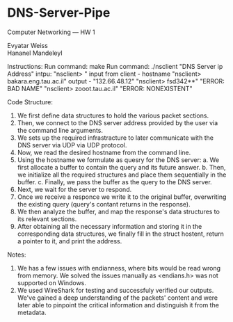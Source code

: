 # DNS-Server-Pipe
Computer Networking — HW 1

Evyatar Weiss		
Hananel Mandeleyl	


Instructions:
Run command: make
Run command: ./nsclient "DNS Server ip Address"
intpu:
  "nsclient> "
input from client - hostname
  "nsclient> bakara.eng.tau.ac.il"
output -
  "132.66.48.12"
  "nsclient> fsd342**"
  "ERROR: BAD NAME"
  "nsclient> zooot.tau.ac.il"
  "ERROR: NONEXISTENT"


Code Structure:

1. We first define data structures to hold the various packet sections.
2. Then, we connect to the DNS server address provided by the user via the command line arguments.
3. We sets up the required infrastracture to later communicate with the DNS server via UDP via UDP protocol.
4. Now, we read the desired hostname from the command line.
5. Using the hostname we formulate as quesry for the DNS server:
	a. We first allocate a buffer to contain the query and its future answer.
	b. Then, we initialize all the required structures and place them sequentially in the buffer.
	c. Finally, we pass the buffer as the query to the DNS server.
5. Next, we wait for the server to respond.
6. Once we receive a responce we write it to the original buffer, overwriting the existing query (query's contant returns in the response).
7. We then analyze the buffer, and map the response's data structures to its relevant sections.
8. After obtaining all the necessary information and storing it in the corresponding data structures, we finally fill in the struct hostent, return a pointer to it, and print the address.

Notes:
1. We has a few issues with endianness, where bits would be read wrong from memory. We solved the issues manually as <endians.h> was not supported on Windows.
2. We used WireShark for testing and successfuly verified our outputs. We've gained a deep understanding of the packets' content and were later able to pinpoint the critical information and distinguish it from the metadata.
